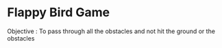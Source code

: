 
# Flappy Bird Game
Objective : To pass through all the obstacles and not hit the ground or the obstacles

